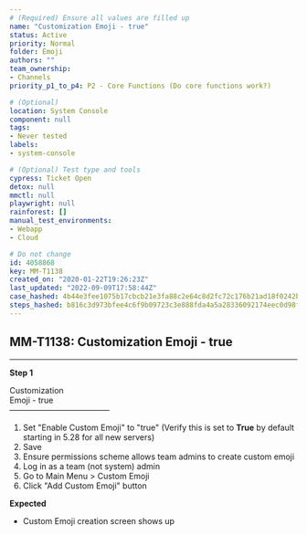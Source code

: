 ```yaml
---
# (Required) Ensure all values are filled up
name: "Customization Emoji - true"
status: Active
priority: Normal
folder: Emoji
authors: ""
team_ownership: 
- Channels
priority_p1_to_p4: P2 - Core Functions (Do core functions work?)

# (Optional)
location: System Console
component: null
tags: 
- Never tested
labels: 
- system-console

# (Optional) Test type and tools
cypress: Ticket Open
detox: null
mmctl: null
playwright: null
rainforest: []
manual_test_environments: 
- Webapp
- Cloud

# Do not change
id: 4058868
key: MM-T1138
created_on: "2020-01-22T19:26:23Z"
last_updated: "2022-09-09T17:58:44Z"
case_hashed: 4b44e3fee1075b17cbcb21e3fa88c2e64c8d2fc72c176b21ad18f0242ba0ca03268c47c3f692f1e04eef5374d6270030
steps_hashed: b816c3d973bfee4c6f9b09723c3e888fda4a5a28336092174eec0d98f04ff4e91e02e22d7c17f9197844005001c87b80
---
```


<!-- (Auto-generated) Based on frontmatter's "key" and "name" -->

## MM-T1138: Customization Emoji - true

---

**Step 1**

Customization\
Emoji - true\
–––––––––––––––––––––––––

1. Set "Enable Custom Emoji" to "true" (Verify this is set to **True** by default starting in 5.28 for all new servers)
2. Save
3. Ensure permissions scheme allows team admins to create custom emoji
4. Log in as a team (not system) admin
5. Go to Main Menu > Custom Emoji
6. Click "Add Custom Emoji" button

**Expected**

- Custom Emoji creation screen shows up
